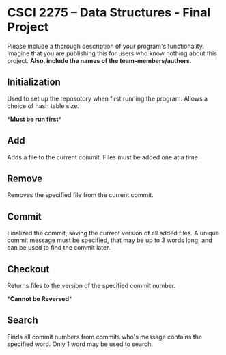 # CSCI 2275 – Data Structures - Final Project

Please include a thorough description of your program's functionality. Imagine that you are publishing this for users who know nothing about this project. **Also, include the names of the team-members/authors**. 

## Initialization

  Used to set up the reposotory when first running the program. Allows a choice of hash table size. 
  
  \***Must be run first**\*
  
## Add

  Adds a file to the current commit. Files must be added one at a time.
  
## Remove

 Removes the specified file from the current commit. 
  
## Commit

  Finalized the commit, saving the current version of all added files. A unique commit message must be specified, that may be up to 3 words long, and can be used to find the commit later.
  
## Checkout

  Returns files to the version of the specified commit number. 
  
  \***Cannot be Reversed**\*
  
## Search

   Finds all commit numbers from commits who's message contains the specified word. Only 1 word may be used to search.
  
